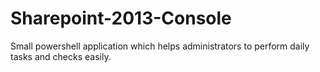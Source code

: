 # Sharepoint-2013-Console
Small powershell application which helps administrators to perform daily tasks and checks easily.
